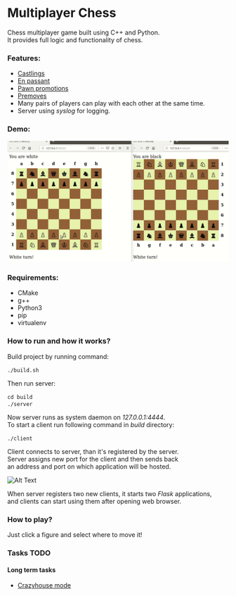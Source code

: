 # __Multiplayer Chess__

Chess multiplayer game built using C++ and Python. <br>
It provides full logic and functionality of chess. <br>

### __Features:__
- [Castlings](https://en.wikipedia.org/wiki/Castling)
- [En passant](https://en.wikipedia.org/wiki/En_passant)
- [Pawn promotions](https://en.wikipedia.org/wiki/Promotion_(chess))
- [Premoves](https://en.wikipedia.org/wiki/Premove)
- Many pairs of players can play with each other at the same time.
- Server using _syslog_ for logging.

### Demo: <br>

![Alt Text](/other/demo/Chess_demo.gif)

### __Requirements:__
- CMake
- g++
- Python3
- pip
- virtualenv

### How to run and how it works?

Build project by running command: <br>
```
./build.sh
```
Then run server:
```
cd build
./server
```
Now server runs as system daemon on _127.0.0.1:4444_. <br>
To start a client run following command in _build_ directory:
```
./client
```
Client connects to server, than it's registered by the server. <br>
Server assigns new port for the client and then sends back <br>
an address and port on which application will be hosted. <br>

![Alt Text](/other/respondexample.png) <br>

When server registers two new clients, it starts two _Flask_ applications, <br>
and clients can start using them after opening web browser.



### __How to play?__
Just click a figure and select where to move it!


### __Tasks TODO__

#### Long term tasks
- [Crazyhouse mode](https://en.wikipedia.org/wiki/Crazyhouse)
